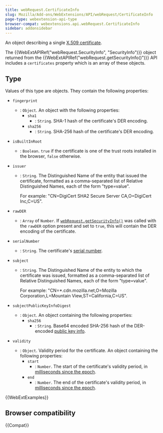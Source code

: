 ```yaml
---
title: webRequest.CertificateInfo
slug: Mozilla/Add-ons/WebExtensions/API/webRequest/CertificateInfo
page-type: webextension-api-type
browser-compat: webextensions.api.webRequest.CertificateInfo
sidebar: addonsidebar
---
```


An object describing a single [X.509 certificate](https://datatracker.ietf.org/doc/html/rfc5280).

The {{WebExtAPIRef("webRequest.SecurityInfo", "SecurityInfo")}} object returned from the {{WebExtAPIRef("webRequest.getSecurityInfo()")}} API includes a `certificates` property which is an array of these objects.

## Type

Values of this type are objects. They contain the following properties:

- `fingerprint`
  - : `Object`. An object with the following properties:
    - `sha1`
      - : `String`. SHA-1 hash of the certificate's DER encoding.
    - `sha256`
      - : `String`. SHA-256 hash of the certificate's DER encoding.

- `isBuiltInRoot`
  - : `Boolean`. `true` if the certificate is one of the trust roots installed in the browser, `false` otherwise.
- `issuer`
  - : `String`. The Distinguished Name of the entity that issued the certificate, formatted as a comma-separated list of Relative Distinguished Names, each of the form "type=value".

    For example: "CN=DigiCert SHA2 Secure Server CA,O=DigiCert Inc,C=US".

- `rawDER`
  - : `Array` of `Number`. If [`webRequest.getSecurityInfo()`](/en-US/docs/Mozilla/Add-ons/WebExtensions/API/webRequest/getSecurityInfo) was called with the `rawDER` option present and set to `true`, this will contain the DER encoding of the certificate.
- `serialNumber`
  - : `String`. The certificate's [serial number](https://datatracker.ietf.org/doc/html/rfc5280#section-4.1.2.2).
- `subject`
  - : `String`. The Distinguished Name of the entity to which the certificate was issued, formatted as a comma-separated list of Relative Distinguished Names, each of the form "type=value".

    For example: "CN=\*.cdn.mozilla.net,O=Mozilla Corporation,L=Mountain View,ST=California,C=US".

- `subjectPublicKeyInfoDigest`
  - : `Object`. An object containing the following properties:
    - `sha256`
      - : `String`. Base64 encoded SHA-256 hash of the DER-encoded [public key info](https://datatracker.ietf.org/doc/html/rfc5280#section-4.1.2.7).

- `validity`
  - : `Object`. Validity period for the certificate. An object containing the following properties:
    - `start`
      - : `Number`. The start of the certificate's validity period, in [milliseconds since the epoch](https://en.wikipedia.org/wiki/Unix_time).
    - `end`
      - : `Number`. The end of the certificate's validity period, in [milliseconds since the epoch](https://en.wikipedia.org/wiki/Unix_time).

{{WebExtExamples}}

## Browser compatibility

{{Compat}}
